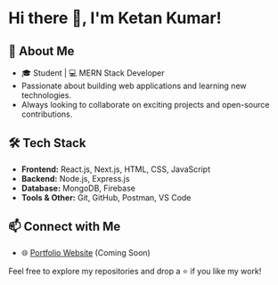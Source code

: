 

<!--
**ketan-kum4r/ketan-kum4r** is a ✨ _special_ ✨ repository because its `README.md` (this file) appears on your GitHub profile.

Here are some ideas to get you started:

- 🔭 I’m currently working on ...
- 🌱 I’m currently learning ...
- 👯 I’m looking to collaborate on ...
- 🤔 I’m looking for help with ...
- 💬 Ask me about ...
- 📫 How to reach me: ...
- 😄 Pronouns: ...
- ⚡ Fun fact: ...
-->
# Hi there 👋, I'm Ketan Kumar!

## 🚀 About Me
- 🎓 Student | 💻 MERN Stack Developer
- Passionate about building web applications and learning new technologies.
- Always looking to collaborate on exciting projects and open-source contributions.

## 🛠️ Tech Stack
- **Frontend:** React.js, Next.js, HTML, CSS, JavaScript
- **Backend:** Node.js, Express.js
- **Database:** MongoDB, Firebase
- **Tools & Other:** Git, GitHub, Postman, VS Code

## 📫 Connect with Me
- 🌐 [Portfolio Website](#) (Coming Soon)

Feel free to explore my repositories and drop a ⭐ if you like my work!
